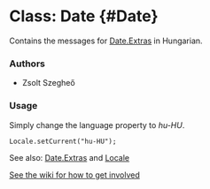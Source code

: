 Class: Date {#Date}
=====================================

Contains the messages for [Date.Extras][] in Hungarian.

### Authors

* Zsolt Szegheő

### Usage

Simply change the language property to *hu-HU*.

	Locale.setCurrent("hu-HU");

See also: [Date.Extras][] and [Locale][]

[See the wiki for how to get involved](http://wiki.github.com/mootools/mootools-more)

[Locale]: /more/Locale/Locale 
[Date.Extras]: /more/Types/Date.Extras
